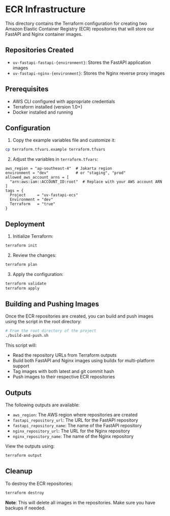 # ECR Infrastructure

This directory contains the Terraform configuration for creating two Amazon Elastic Container Registry (ECR) repositories that will store our FastAPI and Nginx container images.

## Repositories Created

- `uv-fastapi-fastapi-{environment}`: Stores the FastAPI application images
- `uv-fastapi-nginx-{environment}`: Stores the Nginx reverse proxy images

## Prerequisites

- AWS CLI configured with appropriate credentials
- Terraform installed (version 1.0+)
- Docker installed and running

## Configuration

1. Copy the example variables file and customize it:

```bash
cp terraform.tfvars.example terraform.tfvars
```

2. Adjust the variables in `terraform.tfvars`:

```hcl
aws_region = "ap-southeast-4"  # Jakarta region
environment = "dev"            # or "staging", "prod"
allowed_aws_account_arns = [
  "arn:aws:iam::ACCOUNT_ID:root"  # Replace with your AWS account ARN
]
tags = {
  Project     = "uv-fastapi-ecs"
  Environment = "dev"
  Terraform   = "true"
}
```

## Deployment

1. Initialize Terraform:

```bash
terraform init
```

2. Review the changes:

```bash
terraform plan
```

3. Apply the configuration:

```bash
terraform validate
terraform apply
```

## Building and Pushing Images

Once the ECR repositories are created, you can build and push images using the script in the root directory:

```bash
# From the root directory of the project
./build-and-push.sh
```

This script will:

- Read the repository URLs from Terraform outputs
- Build both FastAPI and Nginx images using buildx for multi-platform support
- Tag images with both latest and git commit hash
- Push images to their respective ECR repositories

## Outputs

The following outputs are available:

- `aws_region`: The AWS region where repositories are created
- `fastapi_repository_url`: The URL for the FastAPI repository
- `fastapi_repository_name`: The name of the FastAPI repository
- `nginx_repository_url`: The URL for the Nginx repository
- `nginx_repository_name`: The name of the Nginx repository

View the outputs using:

```bash
terraform output
```

## Cleanup

To destroy the ECR repositories:

```bash
terraform destroy
```

**Note**: This will delete all images in the repositories. Make sure you have backups if needed.
